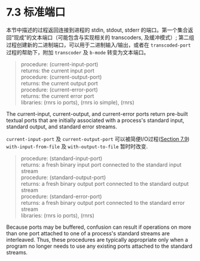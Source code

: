 # 7.3 标准端口

本节中描述的过程返回连接到进程的 stdin, stdout, stderr 的端口。第一个集合返回“现成”的文本端口（可能包含与实现相关的 transcoders, 及缓冲模式）; 第二组过程创建新的二进制端口，可以用于二进制输入/输出，或者在 `transcoded-port` 过程的帮助下，附加 `transcoder` 及 `b-mode` 转变为文本端口。

> procedure: (current-input-port)   
returns: the current input port   
procedure: (current-output-port)   
returns: the current output port   
procedure: (current-error-port)   
returns: the current error port   
libraries: (rnrs io ports), (rnrs io simple), (rnrs)

The current-input, current-output, and current-error ports return pre-built textual ports that are initially associated with a process's standard input, standard output, and standard error streams.

`current-input-port` 及 `current-output-port` 可以被简便I/O过程([Section 7.9](7-9.md)) `with-input-from-file` 及 `with-output-to-file` 暂时时改变.


> procedure: (standard-input-port)   
returns: a fresh binary input port connected to the standard input stream   
procedure: (standard-output-port)   
returns: a fresh binary output port connected to the standard output stream   
procedure: (standard-error-port)   
returns: a fresh binary output port connected to the standard error stream   
libraries: (rnrs io ports), (rnrs)

Because ports may be buffered, confusion can result if operations on more than one port attached to one of a process's standard streams are interleaved. Thus, these procedures are typically appropriate only when a program no longer needs to use any existing ports attached to the standard streams.
